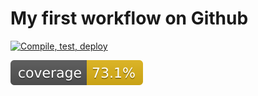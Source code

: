 # My first workflow on Github

[![Compile, test, deploy](https://github.com/ScaryBobo/day12_giphy/actions/workflows/main.yaml/badge.svg)](https://github.com/ScaryBobo/day12_giphy/actions/workflows/main.yaml)

![Coverage](.github/badges/jacoco.svg)